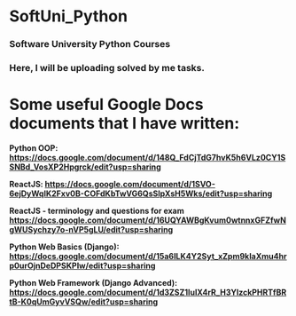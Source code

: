 # SoftUni_Python
### Software University Python Courses
### Here, I will be uploading solved by me tasks.


# Some useful Google Docs documents that I have written:

<strong>Python OOP:<strong/> https://docs.google.com/document/d/148Q_FdCjTdG7hvK5h6VLz0CY1SSNBd_VosXP2Hpgrck/edit?usp=sharing

<strong>ReactJS: <strong/> https://docs.google.com/document/d/1SVO-6ejDyWqlK2Fxv0B-COFdKbTwVG6QsSlpXsH5Wks/edit?usp=sharing

<strong>ReactJS - terminology and questions for exam<strong/> https://docs.google.com/document/d/16UQYAWBgKvum0wtnnxGFZfwNgWUSychzy7o-nVP5gLU/edit?usp=sharing

<strong>Python Web Basics (Django):<strong/> https://docs.google.com/document/d/15a6ILK4Y2Syt_xZpm9kIaXmu4hrp0urOjnDeDPSKPIw/edit?usp=sharing

<strong>Python Web Framework (Django Advanced):<strong/> https://docs.google.com/document/d/1d3ZSZ1lulX4rR_H3YlzckPHRTfBRtB-K0qUmGyvVSQw/edit?usp=sharing
